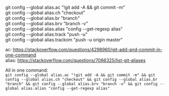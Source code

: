 git config --global alias.ac "!git add -A && git commit -m"<br>
git config --global alias.ch "checkout"<br>
git config --global alias.br "branch"<br>
git config --global alias.brv "branch -v"<br>
git config --global alias.alias "config --get-regexp alias"<br>
git config --global alias.track "push -u"<br>
git config --global alias.trackom "push -u origin master"<br>

ac: https://stackoverflow.com/questions/4298960/git-add-and-commit-in-one-command <br>
alias: https://stackoverflow.com/questions/7066325/list-git-aliases

All in one command: <br>
```git config --global alias.ac "!git add -A && git commit -m" && git config --global alias.ch "checkout" && git config --global alias.br "branch" && git config --global alias.brv "branch -v" && git config --global alias.alias "config --get-regexp alias"```
